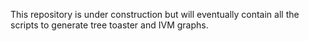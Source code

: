 This repository is under construction but will eventually contain all the scripts to generate tree toaster and IVM graphs.
